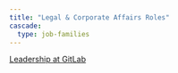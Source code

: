 ```yaml
---
title: "Legal & Corporate Affairs Roles"
cascade:
  type: job-families
---
```


[Leadership at GitLab](/handbook/company/team/structure/#s-group)
